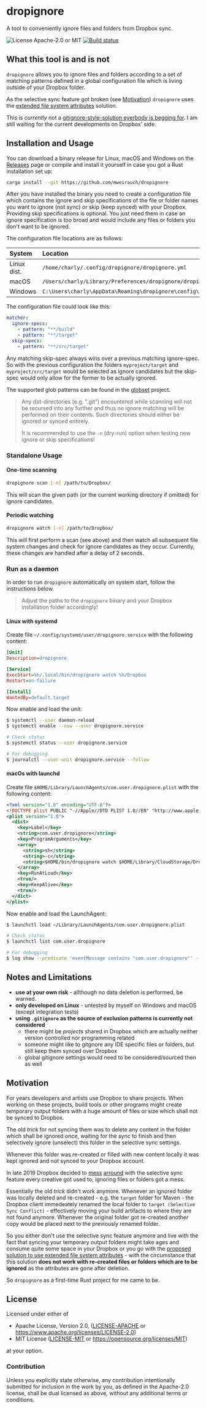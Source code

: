 # dropignore

A tool to conveniently ignore files and folders from Dropbox sync.

![License Apache-2.0 or MIT](https://img.shields.io/badge/license-Apache--2.0%20or%20MIT-blue)
[![Build status](https://img.shields.io/github/actions/workflow/status/mweirauch/dropignore/ci.yml?logo=GitHub)](https://github.com/mweirauch/dropignore/actions?query=workflow%3ACI+branch%3Amain)

## What this tool is and is not

`dropignore` allows you to ignore files and folders according to a set of matching patterns defined in a global configuration file which is living outside of your Dropbox folder.

As the selective sync feature got broken (see [Motivation](#motivation)) `dropignore` uses the [extended file system attributes](https://help.dropbox.com/de-de/files-folders/restore-delete/ignored-files) solution.

This is _currently_ not a [gitignore-style-solution everbody is begging for](https://www.dropboxforum.com/t5/Dropbox/Ignore-folder-without-selective-sync/idi-p/5926). I am still waiting for the current developments on Dropbox' side.

## Installation and Usage

You can download a binary release for Linux, macOS and Windows on the [Releases](https://github.com/mweirauch/dropignore/releases) page or compile and install it yourself in case you got a Rust installation set up:

```sh
cargo install --git https://github.com/mweirauch/dropignore
```

After you have installed the binary you need to create a configuration file which contains the ignore and skip specifications of the file or folder names you want to ignore (not sync) or skip (keep synced) with your Dropbox. Providing skip specifications is optional. You just need them in case an ignore specification is too broad and would include any files or folders you don't want to be ignored.

The configuration file locations are as follows:

| System      | Location                                                           |
| :---------- | :----------------------------------------------------------------- |
| Linux dist. | `/home/charly/.config/dropignore/dropignore.yml`                   |
| macOS       | `/Users/charly/Library/Preferences/dropignore/dropignore.yml`      |
| Windows     | `C:\Users\charly\AppData\Roaming\dropignore\config\dropignore.yml` |

The configuration file could look like this:

```yaml
matcher:
  ignore-specs:
    - pattern: "**/build"
    - pattern: "**/target"
  skip-specs:
    - pattern: "**/src/target"
```

Any matching skip-spec always wins over a previous matching ignore-spec. So with the previous configuration the folders `myproject/target` and `myproject/src/target` would be selected as ignore candidates but the skip-spec would only allow for the former to be actually ignored.

The supported glob patterns can be found in the [globset](https://docs.rs/globset) project.

> Any dot-directories (e.g. ".git") encountered while scanning will not be recursed into any further and thus no ignore matching will be performed on their contents. Such directories should either be ignored or synced entirely.
>
> It is recommended to use the `-n` (dry-run) option when testing new ignore or skip specifications!

### Standalone Usage

#### One-time scanning

```sh
dropignore scan [-n] /path/to/Dropbox/
```

This will scan the given path (or the current working directory if omitted) for ignore candidates.

#### Periodic watching

```sh
dropignore watch [-n] /path/to/Dropbox/
```

This will first perform a scan (see above) and then watch all subsequent file system changes and check for ignore candidates as they occur. Currently, these changes are handled after a delay of 2 seconds.

### Run as a daemon

In order to run `dropignore` automatically on system start, follow the instructions below.

> Adjust the paths to the `dropignore` binary and your Dropbox installation folder accordingly!

#### Linux with systemd

Create file `~/.config/systemd/user/dropignore.service` with the following content:

```ini
[Unit]
Description=dropignore

[Service]
ExecStart=%h/.local/bin/dropignore watch %h/Dropbox
Restart=on-failure

[Install]
WantedBy=default.target
```

Now enable and load the unit:

```sh
$ systemctl --user daemon-reload
$ systemctl enable --now --user dropignore.service

# Check status
$ systemctl status --user dropignore.service

# For debugging
$ journalctl --user-unit dropignore.service --follow
```

#### macOs with launchd

Create file `$HOME/Library/LaunchAgents/com.user.dropignore.plist` with the following content:

```xml
<?xml version="1.0" encoding="UTF-8"?>
<!DOCTYPE plist PUBLIC "-//Apple//DTD PLIST 1.0//EN" "http://www.apple.com/DTDs/PropertyList-1.0.dtd">
<plist version="1.0">
  <dict>
    <key>Label</key>
    <string>com.user.dropignore</string>
    <key>ProgramArguments</key>
    <array>
      <string>sh</string>
      <string>-c</string>
      <string>$HOME/bin/dropignore watch $HOME/Library/CloudStorage/Dropbox/</string>
    </array>
    <key>RunAtLoad</key>
    <true/>
    <key>KeepAlive</key>
    <true/>
  </dict>
</plist>
```

Now enable and load the LaunchAgent:

```sh
$ launchctl load ~/Library/LaunchAgents/com.user.dropignore.plist

# Check status
$ launchctl list com.user.dropignore

# For debugging
$ log show --predicate 'eventMessage contains "com.user.dropignore"' --info --last 1h`
```

## Notes and Limitations

- **use at your own risk** - allthough no data deletion is performed, be warned.
- **only developed on Linux** - untested by myself on Windows and macOS (except integration tests)
- **using `.gitignore` as the source of exclusion patterns is currently not considered**
  - there might be _projects_ shared in Dropbox which are actually neither version controlled nor programming related
  - someone might like to gitgnore any IDE specific files or folders, but still keep them synced over Dropbox
  - global gitignore settings would need to be considered/sourced then as well

## Motivation

For years developers and artists use Dropbox to share projects. When working on these projects, build tools or other programs might create temporary output folders with a huge amount of files or size which shall not be synced to Dropbox.

The old _trick_ for not syncing them was to delete any content in the folder which shall be ignored once, waiting for the sync to finish and then selectively ignore (unselect) this folder in the selective sync settings.

Whenever this folder was re-created or filled with new content locally it was kept ignored and not synced to your Dropbox account.

In late 2019 Dropbox decided to [mess](https://www.dropboxforum.com/t5/Files-folders/How-to-manually-stop-sync-of-a-folder-but-still-retain-local/td-p/360922) [arround](https://www.dropboxforum.com/t5/Installs-integrations/Feedback-on-the-new-desktop-app-quot-ignore-files-quot-feature/td-p/380960) with the selective sync feature every creative got used to, ignoring files or folders got a mess.

Essentially the old _trick_ didn't work anymore. Whenever an ignored folder was locally deleted and re-created - e.g. the `target` folder for Maven - the Dropbox client immedeately renamed the local folder to `target (Selective Sync Conflict)` - effectively moving your build artifacts to where they are not found anymore. Whenever the original folder got re-created another copy would be placed next to the previously renamed folder.

So you either don't use the selective sync feature anymore and live with the fact that syncing your temporary output folders might take ages and consume quite some space in your Dropbox or you go with the [proposed solution to use extended file system attributes](https://help.dropbox.com/de-de/files-folders/restore-delete/ignored-files) - with the circumstance that this solution **does not work with re-created files or folders which are to be ignored** as the attributes are gone after deletion.

So `dropignore` as a first-time Rust project for me came to be.

## License

Licensed under either of

- Apache License, Version 2.0, ([LICENSE-APACHE](LICENSE-APACHE) or <https://www.apache.org/licenses/LICENSE-2.0>)
- MIT License ([LICENSE-MIT](LICENSE-MIT) or <https://opensource.org/licenses/MIT>)

at your option.

### Contribution

Unless you explicitly state otherwise, any contribution intentionally
submitted for inclusion in the work by you, as defined in the Apache-2.0
license, shall be dual licensed as above, without any additional terms or
conditions.
